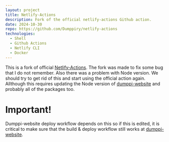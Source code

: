 ```yaml
---
layout: project
title: Netlify-Actions
description: Fork of the official netlify-actions Github action.
date: 2024-10-30
repo: https://github.com/Dumppiry/netlify-actions
technologies:
  - Shell
  - Github Actions
  - Netlify CLI
  - Docker
---
```


This is a fork of official [Netlify-Actions](https://github.com/netlify/actions). The fork was made to fix some bug that I do not remember. Also there was a problem with Node version. We should try to get rid of this and start using the official action again. Allthough this requires updating the Node version of [dumppi-website](./dumppi-website.html) and probably all of the packages too.

# Important!

Dumppi-website deploy workflow depends on this so if this is edited, it is critical to make sure that the build & deploy workflow still works at [dumppi-website](https://github.com/dumppiry/dumppi-website).
